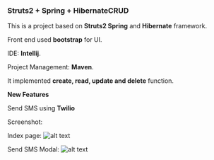 ### Struts2 + Spring + HibernateCRUD


This is a project based on **Struts2 Spring** and **Hibernate** framework. 

Front end used **bootstrap** for UI. 

IDE: **Intellij**.

Project Management: **Maven**.

It implemented **create, read, update and delete** function.

**New Features**

Send SMS using **Twilio**

Screenshot: 

Index page:
![alt text][sshCRUD_screenshot]

Send SMS Modal:
![alt text][sendSmsModal]

[sshCRUD_screenshot]: https://github.com/fishzhe/StrutsSpringHibernateCRUD/blob/master/sshCRUD.png "CRUD screenshot"
[sendSmsModal]: https://github.com/fishzhe/StrutsSpringHibernateCRUD/blob/master/sendSmsModal.png "Send SMS Modal screenshot"